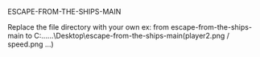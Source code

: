 ESCAPE-FROM-THE-SHIPS-MAIN 

Replace the file directory with your own 
ex: from escape-from-the-ships-main to C:\...\...\Desktop\escape-from-the-ships-main\(player2.png / speed.png ...)
